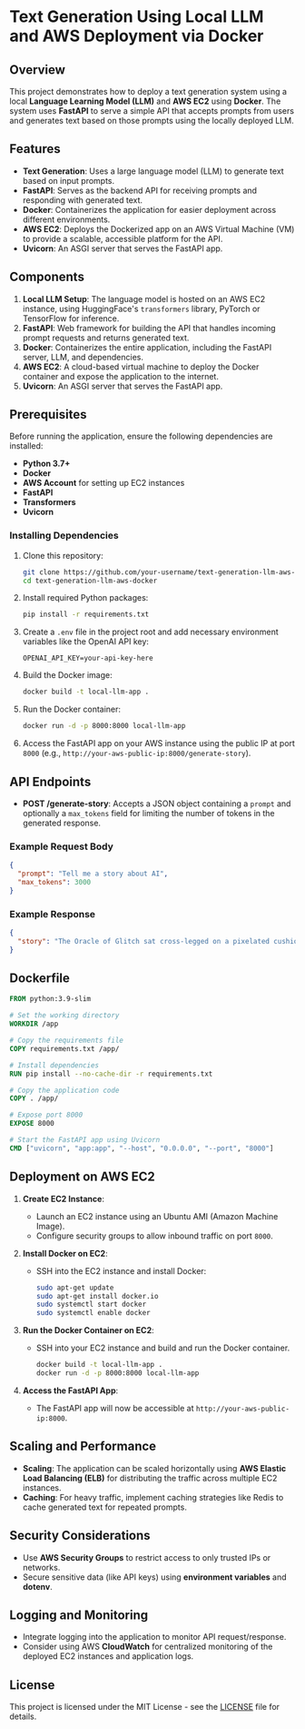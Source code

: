 # Text Generation Using Local LLM and AWS Deployment via Docker

## Overview
This project demonstrates how to deploy a text generation system using a local **Language Learning Model (LLM)** and **AWS EC2** using **Docker**. The system uses **FastAPI** to serve a simple API that accepts prompts from users and generates text based on those prompts using the locally deployed LLM.

## Features
- **Text Generation**: Uses a large language model (LLM) to generate text based on input prompts.
- **FastAPI**: Serves as the backend API for receiving prompts and responding with generated text.
- **Docker**: Containerizes the application for easier deployment across different environments.
- **AWS EC2**: Deploys the Dockerized app on an AWS Virtual Machine (VM) to provide a scalable, accessible platform for the API.
- **Uvicorn**: An ASGI server that serves the FastAPI app.

## Components
1. **Local LLM Setup**: The language model is hosted on an AWS EC2 instance, using HuggingFace's `transformers` library, PyTorch or TensorFlow for inference.
2. **FastAPI**: Web framework for building the API that handles incoming prompt requests and returns generated text.
3. **Docker**: Containerizes the entire application, including the FastAPI server, LLM, and dependencies.
4. **AWS EC2**: A cloud-based virtual machine to deploy the Docker container and expose the application to the internet.
5. **Uvicorn**: An ASGI server that serves the FastAPI app.

## Prerequisites
Before running the application, ensure the following dependencies are installed:
- **Python 3.7+**
- **Docker**
- **AWS Account** for setting up EC2 instances
- **FastAPI**
- **Transformers**
- **Uvicorn**

### Installing Dependencies
1. Clone this repository:
   ```bash
   git clone https://github.com/your-username/text-generation-llm-aws-docker.git
   cd text-generation-llm-aws-docker
   ```

2. Install required Python packages:
   ```bash
   pip install -r requirements.txt
   ```

3. Create a `.env` file in the project root and add necessary environment variables like the OpenAI API key:
   ```
   OPENAI_API_KEY=your-api-key-here
   ```

4. Build the Docker image:
   ```bash
   docker build -t local-llm-app .
   ```

5. Run the Docker container:
   ```bash
   docker run -d -p 8000:8000 local-llm-app
   ```

6. Access the FastAPI app on your AWS instance using the public IP at port `8000` (e.g., `http://your-aws-public-ip:8000/generate-story`).

## API Endpoints
- **POST /generate-story**: Accepts a JSON object containing a `prompt` and optionally a `max_tokens` field for limiting the number of tokens in the generated response.

### Example Request Body
```json
{
  "prompt": "Tell me a story about AI",
  "max_tokens": 3000
}
```

### Example Response
```json
{
  "story": "The Oracle of Glitch sat cross-legged on a pixelated cushion, her form flickering between genders and species..."
}
```

## Dockerfile
```dockerfile
FROM python:3.9-slim

# Set the working directory
WORKDIR /app

# Copy the requirements file
COPY requirements.txt /app/

# Install dependencies
RUN pip install --no-cache-dir -r requirements.txt

# Copy the application code
COPY . /app/

# Expose port 8000
EXPOSE 8000

# Start the FastAPI app using Uvicorn
CMD ["uvicorn", "app:app", "--host", "0.0.0.0", "--port", "8000"]
```

## Deployment on AWS EC2
1. **Create EC2 Instance**:
   - Launch an EC2 instance using an Ubuntu AMI (Amazon Machine Image).
   - Configure security groups to allow inbound traffic on port `8000`.

2. **Install Docker on EC2**:
   - SSH into the EC2 instance and install Docker:
     ```bash
     sudo apt-get update
     sudo apt-get install docker.io
     sudo systemctl start docker
     sudo systemctl enable docker
     ```

3. **Run the Docker Container on EC2**:
   - SSH into your EC2 instance and build and run the Docker container.
     ```bash
     docker build -t local-llm-app .
     docker run -d -p 8000:8000 local-llm-app
     ```

4. **Access the FastAPI App**:
   - The FastAPI app will now be accessible at `http://your-aws-public-ip:8000`.

## Scaling and Performance
- **Scaling**: The application can be scaled horizontally using **AWS Elastic Load Balancing (ELB)** for distributing the traffic across multiple EC2 instances.
- **Caching**: For heavy traffic, implement caching strategies like Redis to cache generated text for repeated prompts.

## Security Considerations
- Use **AWS Security Groups** to restrict access to only trusted IPs or networks.
- Secure sensitive data (like API keys) using **environment variables** and **dotenv**.

## Logging and Monitoring
- Integrate logging into the application to monitor API request/response.
- Consider using AWS **CloudWatch** for centralized monitoring of the deployed EC2 instances and application logs.

## License
This project is licensed under the MIT License - see the [LICENSE](LICENSE) file for details.

